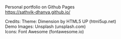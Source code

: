 Personal portfolio on Github Pages \
https://sathvik-dhanya.github.io/

Credits:
Theme: Dimension by HTML5 UP (html5up.net) \
Demo Images: Unsplash (unsplash.com) \
Icons: Font Awesome (fontawesome.io)
